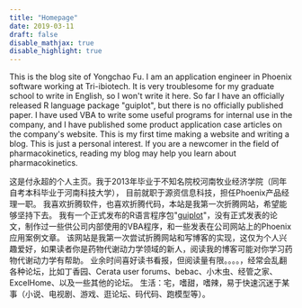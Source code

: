 ```yaml
---
title: "Homepage"
date: 2019-03-11
draft: false
disable_mathjax: true
disable_highlight: true
---
```

This is the blog site of Yongchao Fu.
I am an application engineer in Phoenix software working at Tri-ibiotech.
It is very troublesome for my graduate school to write in English, so I won't write it here.
So far I have an officially released R language package "guiplot", but there is no officially published paper.
I have used VBA to write some useful programs for internal use in the company, and I have published some product application case articles on the company's website.
This is my first time making a website and writing a blog. This is just a personal interest. If you are a newcomer in the field of pharmacokinetics, reading my blog may help you learn about pharmacokinetics.

这是付永超的个人主页。我于2013年毕业于不知名院校河南牧业经济学院（同年自考本科毕业于河南科技大学），
目前就职于源资信息科技，担任Phoenix产品经理一职。
我喜欢折腾软件，也喜欢折腾代码，本站是我第一次折腾网站，希望能够坚持下去。
我有一个正式发布的R语言程序包"[guiplot](/guiplot/about/)"，没有正式发表的论文，制作过一些供公司内部使用的VBA程序，和一些发表在公司网站上的Phoenix应用案例文章。
该网站是我第一次尝试折腾网站和写博客的实现，这仅为个人兴趣爱好，如果读者你是药物代谢动力学领域的新人，阅读我的博客可能对你学习药物代谢动力学有帮助。
业余时间喜好读书看报，但阅读量有限。。。。，经常会乱翻各种论坛，比如丁香园、Cerata user forums、bebac、小木虫、经管之家、ExcelHome、以及一些其他的论坛。
生活：宅，嗜甜，嗜辣，易于快速沉迷于某事（小说、电视剧、游戏、逛论坛、码代码、跑模型等）。